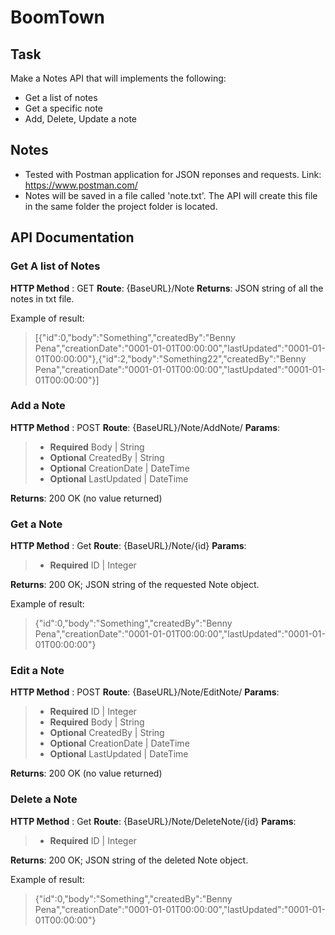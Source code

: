# BoomTown

## Task
Make a Notes API that will implements the following:
  * Get a list of notes
  * Get a specific note
  * Add, Delete, Update a note
  
 ## Notes
 *  Tested with Postman application for JSON reponses and requests.
 Link: https://www.postman.com/
 * Notes will be saved in a file called 'note.txt'. The API will create this file in the same folder the project folder is located.
 
 ## API Documentation
 
 ### Get A list of Notes
 **HTTP Method** : GET
 **Route**: {BaseURL}/Note
 **Returns**: JSON string of all the notes in txt file.
 
 Example of result:
 >[{"id":0,"body":"Something","createdBy":"Benny Pena","creationDate":"0001-01-01T00:00:00","lastUpdated":"0001-01-01T00:00:00"},{"id":2,"body":"Something22","createdBy":"Benny Pena","creationDate":"0001-01-01T00:00:00","lastUpdated":"0001-01-01T00:00:00"}]
 
  ### Add a Note
 **HTTP Method** : POST
 **Route**: {BaseURL}/Note/AddNote/
 **Params**:
 > - **Required** Body | String
 > - **Optional** CreatedBy | String 
 > - **Optional** CreationDate | DateTime
 > - **Optional** LastUpdated | DateTime
 
 **Returns**: 200 OK (no value returned)

  ### Get a Note
 **HTTP Method** : Get
 **Route**: {BaseURL}/Note/{id}
 **Params**:
 > - **Required** ID | Integer
 
 **Returns**: 200 OK; JSON string of the requested Note object.
 
 Example of result:
 >{"id":0,"body":"Something","createdBy":"Benny Pena","creationDate":"0001-01-01T00:00:00","lastUpdated":"0001-01-01T00:00:00"}
 
   ### Edit a Note
 **HTTP Method** : POST
 **Route**: {BaseURL}/Note/EditNote/
 **Params**:
 > - **Required** ID | Integer
 > - **Required** Body | String
 > - **Optional** CreatedBy | String 
 > - **Optional** CreationDate | DateTime
 > - **Optional** LastUpdated | DateTime
 
 **Returns**: 200 OK (no value returned)
 
   ### Delete a Note
 **HTTP Method** : Get
 **Route**: {BaseURL}/Note/DeleteNote/{id}
 **Params**:
 > - **Required** ID | Integer
 
 **Returns**: 200 OK; JSON string of the deleted Note object.
 
 Example of result:
 >{"id":0,"body":"Something","createdBy":"Benny Pena","creationDate":"0001-01-01T00:00:00","lastUpdated":"0001-01-01T00:00:00"}
 
 
 
